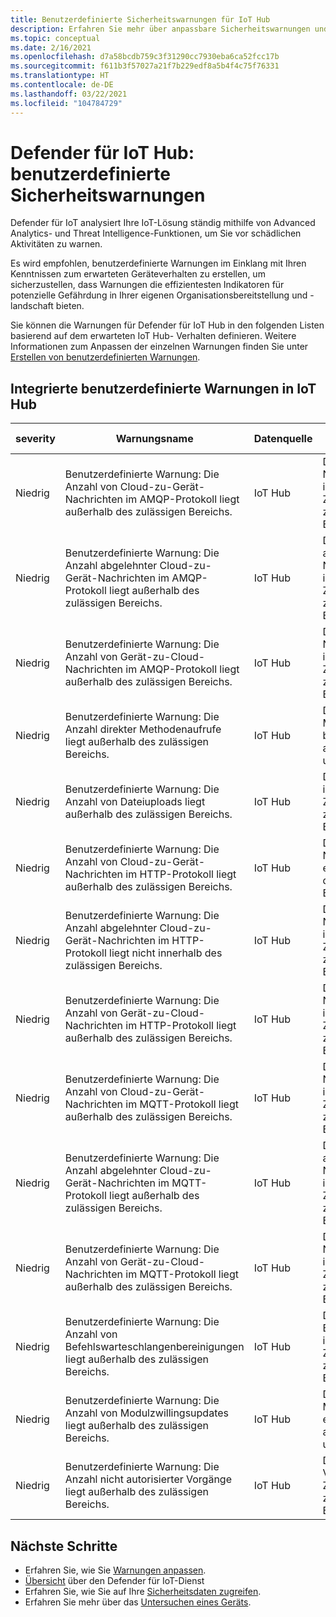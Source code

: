 ```yaml
---
title: Benutzerdefinierte Sicherheitswarnungen für IoT Hub
description: Erfahren Sie mehr über anpassbare Sicherheitswarnungen und empfohlene Wartungsvorgänge unter Verwendung der Features und Dienste von Defender für IoT Hub.
ms.topic: conceptual
ms.date: 2/16/2021
ms.openlocfilehash: d7a58bcdb759c3f31290cc7930eba6ca52fcc17b
ms.sourcegitcommit: f611b3f57027a21f7b229edf8a5b4f4c75f76331
ms.translationtype: HT
ms.contentlocale: de-DE
ms.lasthandoff: 03/22/2021
ms.locfileid: "104784729"
---
```

# <a name="defender-for-iot-hub-custom-security-alerts"></a>Defender für IoT Hub: benutzerdefinierte Sicherheitswarnungen

Defender für IoT analysiert Ihre IoT-Lösung ständig mithilfe von Advanced Analytics- und Threat Intelligence-Funktionen, um Sie vor schädlichen Aktivitäten zu warnen.

Es wird empfohlen, benutzerdefinierte Warnungen im Einklang mit Ihren Kenntnissen zum erwarteten Geräteverhalten zu erstellen, um sicherzustellen, dass Warnungen die effizientesten Indikatoren für potenzielle Gefährdung in Ihrer eigenen Organisationsbereitstellung und -landschaft bieten.

Sie können die Warnungen für Defender für IoT Hub in den folgenden Listen basierend auf dem erwarteten IoT Hub- Verhalten definieren. Weitere Informationen zum Anpassen der einzelnen Warnungen finden Sie unter [Erstellen von benutzerdefinierten Warnungen](quickstart-create-custom-alerts.md).

## <a name="built-in-custom-alerts-in-the-iot-hub"></a>Integrierte benutzerdefinierte Warnungen in IoT Hub

| severity | Warnungsname | Datenquelle | BESCHREIBUNG | Vorschlag zur Problemlösung |
|--|--|--|--|--|
| Niedrig | Benutzerdefinierte Warnung: Die Anzahl von Cloud-zu-Gerät-Nachrichten im AMQP-Protokoll liegt außerhalb des zulässigen Bereichs. | IoT Hub | Die Anzahl von Cloud-zu-Gerät-Nachrichten (AMQP-Protokoll) innerhalb eines bestimmten Zeitfensters liegt außerhalb des zurzeit konfigurierten und zulässigen Bereichs. |  |
| Niedrig | Benutzerdefinierte Warnung: Die Anzahl abgelehnter Cloud-zu-Gerät-Nachrichten im AMQP-Protokoll liegt außerhalb des zulässigen Bereichs. | IoT Hub | Die Anzahl der vom Gerät abgelehnten Cloud-zu-Gerät-Nachrichten (AMQP-Protokoll) innerhalb eines bestimmten Zeitfensters liegt außerhalb des zurzeit konfigurierten und zulässigen Bereichs. |  |
| Niedrig | Benutzerdefinierte Warnung: Die Anzahl von Gerät-zu-Cloud-Nachrichten im AMQP-Protokoll liegt außerhalb des zulässigen Bereichs. | IoT Hub | Die Menge der Gerät-zu-Cloud-Nachrichten (AMQP-Protokoll) innerhalb eines bestimmten Zeitfensters liegt außerhalb des zurzeit konfigurierten und zulässigen Bereichs. |  |
| Niedrig | Benutzerdefinierte Warnung: Die Anzahl direkter Methodenaufrufe liegt außerhalb des zulässigen Bereichs. | IoT Hub | Die Menge der direkten Methodenaufrufen innerhalb eines bestimmten Zeitfensters liegt außerhalb des zurzeit konfigurierten und zulässigen Bereichs. |  |
| Niedrig | Benutzerdefinierte Warnung: Die Anzahl von Dateiuploads liegt außerhalb des zulässigen Bereichs. | IoT Hub | Die Menge von Dateiuploads innerhalb eines bestimmten Zeitfensters liegt außerhalb des zurzeit konfigurierten und zulässigen Bereichs. |  |
| Niedrig | Benutzerdefinierte Warnung: Die Anzahl von Cloud-zu-Gerät-Nachrichten im HTTP-Protokoll liegt außerhalb des zulässigen Bereichs. | IoT Hub | Die Menge der Cloud-zu-Gerät-Nachrichten (HTTP-Protokoll) in einem Zeitfenster liegt nicht innerhalb des konfigurierten zulässigen Bereichs. |
| Niedrig | Benutzerdefinierte Warnung: Die Anzahl abgelehnter Cloud-zu-Gerät-Nachrichten im HTTP-Protokoll liegt nicht innerhalb des zulässigen Bereichs. | IoT Hub | Die Menge der Cloud-zu-Gerät-Nachrichten (HTTP-Protokoll) innerhalb eines bestimmten Zeitfensters liegt außerhalb des zurzeit konfigurierten und zulässigen Bereichs. |
| Niedrig | Benutzerdefinierte Warnung: Die Anzahl von Gerät-zu-Cloud-Nachrichten im HTTP-Protokoll liegt außerhalb des zulässigen Bereichs. | IoT Hub | Die Anzahl der Gerät-zu-Cloud-Nachrichten (HTTP-Protokoll) innerhalb eines bestimmten Zeitfensters liegt außerhalb des zurzeit konfigurierten und zulässigen Bereichs. |  |
| Niedrig | Benutzerdefinierte Warnung: Die Anzahl von Cloud-zu-Gerät-Nachrichten im MQTT-Protokoll liegt außerhalb des zulässigen Bereichs. | IoT Hub | Die Menge der Cloud-zu-Gerät-Nachrichten (MQTT-Protokoll) innerhalb eines bestimmten Zeitfensters liegt außerhalb des zurzeit konfigurierten und zulässigen Bereichs. |  |
| Niedrig | Benutzerdefinierte Warnung: Die Anzahl abgelehnter Cloud-zu-Gerät-Nachrichten im MQTT-Protokoll liegt außerhalb des zulässigen Bereichs. | IoT Hub | Die Anzahl der vom Gerät abgelehnten Cloud-zu-Gerät-Nachrichten (MQTT-Protokoll) innerhalb eines bestimmten Zeitfensters liegt außerhalb des zurzeit konfigurierten und zulässigen Bereichs. |
| Niedrig | Benutzerdefinierte Warnung: Die Anzahl von Gerät-zu-Cloud-Nachrichten im MQTT-Protokoll liegt außerhalb des zulässigen Bereichs. | IoT Hub | Die Menge der Gerät-zu-Cloud-Nachrichten (MQTT-Protokoll) innerhalb eines bestimmten Zeitfensters liegt außerhalb des zurzeit konfigurierten und zulässigen Bereichs. |
| Niedrig | Benutzerdefinierte Warnung: Die Anzahl von Befehlswarteschlangenbereinigungen liegt außerhalb des zulässigen Bereichs. | IoT Hub | Die Menge der Befehlswarteschlangenbereinigungen innerhalb eines bestimmten Zeitfensters liegt außerhalb des zurzeit konfigurierten und zulässigen Bereichs. |  |
| Niedrig | Benutzerdefinierte Warnung: Die Anzahl von Modulzwillingsupdates liegt außerhalb des zulässigen Bereichs. | IoT Hub | Die Menge der Modulzwillingsupdates innerhalb eines bestimmten Zeitfensters liegt außerhalb des zurzeit konfigurierten und zulässigen Bereichs. |
| Niedrig | Benutzerdefinierte Warnung: Die Anzahl nicht autorisierter Vorgänge liegt außerhalb des zulässigen Bereichs. | IoT Hub | Die Menge nicht autorisierter Vorgänge innerhalb eines bestimmten Zeitfensters liegt außerhalb des zurzeit konfigurierten und zulässigen Bereichs. |

## <a name="next-steps"></a>Nächste Schritte

- Erfahren Sie, wie Sie [Warnungen anpassen](quickstart-create-custom-alerts.md).
- [Übersicht](overview.md) über den Defender für IoT-Dienst
- Erfahren Sie, wie Sie auf Ihre [Sicherheitsdaten zugreifen](how-to-security-data-access.md).
- Erfahren Sie mehr über das [Untersuchen eines Geräts](how-to-investigate-device.md).
